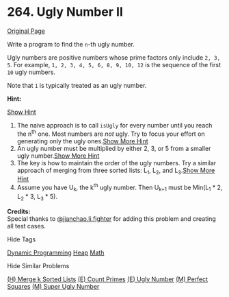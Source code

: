 # 264. Ugly Number II

[Original Page](https://leetcode.com/problems/ugly-number-ii/)

Write a program to find the `n`-th ugly number.

Ugly numbers are positive numbers whose prime factors only include `2, 3, 5`. For example, `1, 2, 3, 4, 5, 6, 8, 9, 10, 12` is the sequence of the first `10` ugly numbers.

Note that `1` is typically treated as an ugly number.

**Hint:**

[Show Hint](#)

1.  The naive approach is to call `isUgly` for every number until you reach the n<sup>th</sup> one. Most numbers are _not_ ugly. Try to focus your effort on generating only the ugly ones.[Show More Hint](#)
2.  An ugly number must be multiplied by either 2, 3, or 5 from a smaller ugly number.[Show More Hint](#)
3.  The key is how to maintain the order of the ugly numbers. Try a similar approach of merging from three sorted lists: L<sub>1</sub>, L<sub>2</sub>, and L<sub>3</sub>.[Show More Hint](#)
4.  Assume you have U<sub>k</sub>, the k<sup>th</sup> ugly number. Then U<sub>k+1</sub> must be Min(L<sub>1</sub> * 2, L<sub>2</sub> * 3, L<sub>3</sub> * 5).

**Credits:**  
Special thanks to [@jianchao.li.fighter](https://leetcode.com/discuss/user/jianchao.li.fighter) for adding this problem and creating all test cases.

<div>

<div id="tags" class="btn btn-xs btn-warning">Hide Tags</div>

<span class="hidebutton" style="display: inline;">[Dynamic Programming](/tag/dynamic-programming/) [Heap](/tag/heap/) [Math](/tag/math/)</span></div>

<div>

<div id="similar" class="btn btn-xs btn-warning">Hide Similar Problems</div>

<span class="hidebutton" style="display: inline;">[(H) Merge k Sorted Lists](/problems/merge-k-sorted-lists/) [(E) Count Primes](/problems/count-primes/) [(E) Ugly Number](/problems/ugly-number/) [(M) Perfect Squares](/problems/perfect-squares/) [(M) Super Ugly Number](/problems/super-ugly-number/)</span></div>